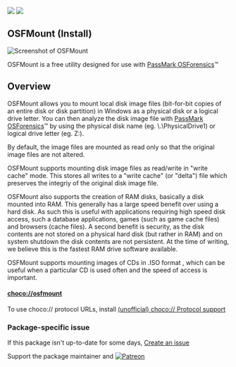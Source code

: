 [![](https://img.shields.io/chocolatey/v/osfmount?color=green&label=osfmount)](https://chocolatey.org/packages/osfmount) [![](https://img.shields.io/chocolatey/dt/osfmount)](https://chocolatey.org/packages/osfmount)

## OSFMount (Install)

![Screenshot of OSFMount](https://www.osforensics.com/img/osfmount-mainscreenshot%201.png)

OSFMount is a free utility designed for use with [PassMark OSForensics](https://www.osforensics.com/index.html)™

## Overview

OSFMount allows you to mount local disk image files (bit-for-bit copies of an entire disk or disk partition) in Windows as a physical disk or a logical drive letter. You can then analyze the disk image file with [PassMark OSForensics](https://www.osforensics.com/index.html)™ by using the physical disk name (eg. \\.\PhysicalDrive1) or logical drive letter (eg. Z:).

By default, the image files are mounted as read only so that the original image files are not altered.

OSFMount supports mounting disk image files as read/write in "write cache" mode. This stores all writes to a "write cache" (or "delta") file which preserves the integriy of the original disk image file.

OSFMount also supports the creation of RAM disks, basically a disk mounted into RAM. This generally has a large speed benefit over using a hard disk. As such this is useful with applications requiring high speed disk access, such a database applications, games (such as game cache files) and browsers (cache files). A second benefit is security, as the disk contents are not stored on a physical hard disk (but rather in RAM) and on system shutdown the disk contents are not persistent. At the time of writing, we believe this is the fastest RAM drive software available.

OSFMount supports mounting images of CDs in .ISO format , which can be useful when a particular CD is used often and the speed of access is important.

#### [choco://osfmount](choco://osfmount)
To use choco:// protocol URLs, install [(unofficial) choco:// Protocol support ](https://chocolatey.org/packages/choco-protocol-support)

### Package-specific issue
If this package isn't up-to-date for some days, [Create an issue](https://github.com/tunisiano187/Chocolatey-packages/issues/new/choose)

Support the package maintainer and [![Patreon](https://cdn.jsdelivr.net/gh/tunisiano187/Chocolatey-packages@d15c4e19c709e7148588d4523ffc6dd3cd3c7e5e/icons/patreon.png)](https://www.patreon.com/tunisiano)

